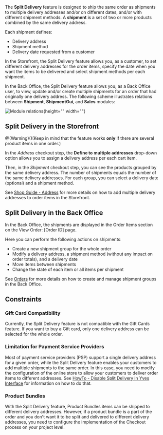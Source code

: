 The **Split Delivery** feature is designed to ship the same order as shipments to multiple delivery addresses and/or on different dates, and/or with different shipment methods. A **shipment** is a set of two or more products combined by the same delivery address.

Each shipment defines:

* Delivery address
* Shipment method
* Delivery date requested from a customer

In the Storefront, the Split Delivery feature allows you, as a customer, to set different delivery addresses for the order items, specify the date when you want the items to be delivered and select shipment methods per each shipment.

In the Back Office, the Split Delivery feature allows you, as a Back Office user, to view, update and/or create multiple shipments for an order that had originally one delivery address.
The following scheme illustrates relations between **Shipment**, **ShipmentGui**, and **Sales** modules:

![Module relations](https://spryker.s3.eu-central-1.amazonaws.com/docs/Features/Order+Management/Split+Delivery/split-delivery-module-relations.png){height="" width=""}

## Split Delivery in the Storefront

@(Warning)()(Keep in mind that the feature works **only** if there are several product items in one order.)

In the *Address* checkout step, the **Define to multiple addresses** drop-down option allows you to assign a delivery address per each cart item.

<!--SCREENSHOT-->

Then, in the *Shipment* checkout step, you can see the products grouped by the same delivery address. The number of shipments equals the number of the same delivery addresses. For each group, you can select a delivery date (optional) and a shipment method.

<!--SCREENSHOT-->
See [Shop Guide - Address](https://documentation.spryker.com/v4/docs/address-step-shop-guide-201911) for more details on how to add multiple delivery addresses to order items in the Storefront.

## Split Delivery in the Back Office
In the Back Office, the shipments are displayed in the Order Items section on the View Order: [Order ID] page.

<!--SCREENSHOT-->

Here you can perform the following actions on shipments:

* Create a new shipment group for the whole order
* Modify a delivery address, a shipment method (without any impact on order totals), and a delivery date
* Move items between shipments
* Change the state of each item or all items per shipment

See [Orders](https://documentation.spryker.com/v4/docs/managing-orders-201911) for more details on how to create and manage shipment groups in the Back Office.

## Constraints
### Gift Card Compatibility
Currently, the Split Delivery feature is not compatible with the Gift Cards feature. If you want to buy a Gift card, only one delivery address can be selected for the whole order.

### Limitation for Payment Service Providers
Most of payment service providers (PSP) support a single delivery address for a given order, while the Split Delivery feature enables your customers to add multiple shipments to the same order. In this case, you need to modify the configuration of the online store to allow your customers to deliver order items to different addresses. See [HowTo - Disable Split Delivery in Yves Interface](https://documentation.spryker.com/v4/docs/ht-disable-split-delivery-in-yves-interface) for information on how to do that.

### Product Bundles
With the Split Delivery feature, Product Bundles items can be shipped to different delivery addresses. However, if a product bundle is a part of the order and you don't want it to be split and delivered to different delivery addresses, you need to configure the implementation of the Checkout process on your project level.

<!-- add links to related articles 

* Creating multiple shipments in the Back Office
* Managing multiple shipments in the Back Office
* Assigning multiple delivery addresses in the Storefront -->

 
<!-- Last review date: Sep 26, 2019 by Yuliia Boiko-->